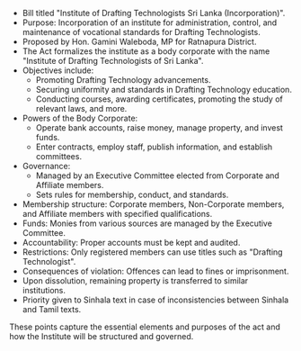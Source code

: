 - Bill titled "Institute of Drafting Technologists Sri Lanka (Incorporation)".
- Purpose: Incorporation of an institute for administration, control, and maintenance of vocational standards for Drafting Technologists.
- Proposed by Hon. Gamini Waleboda, MP for Ratnapura District.
- The Act formalizes the institute as a body corporate with the name "Institute of Drafting Technologists of Sri Lanka".
- Objectives include: 
  - Promoting Drafting Technology advancements.
  - Securing uniformity and standards in Drafting Technology education.
  - Conducting courses, awarding certificates, promoting the study of relevant laws, and more.
- Powers of the Body Corporate: 
  - Operate bank accounts, raise money, manage property, and invest funds.
  - Enter contracts, employ staff, publish information, and establish committees.
- Governance: 
  - Managed by an Executive Committee elected from Corporate and Affiliate members.
  - Sets rules for membership, conduct, and standards.
- Membership structure: Corporate members, Non-Corporate members, and Affiliate members with specified qualifications.
- Funds: Monies from various sources are managed by the Executive Committee.
- Accountability: Proper accounts must be kept and audited.
- Restrictions: Only registered members can use titles such as "Drafting Technologist".
- Consequences of violation: Offences can lead to fines or imprisonment.
- Upon dissolution, remaining property is transferred to similar institutions.
- Priority given to Sinhala text in case of inconsistencies between Sinhala and Tamil texts.

These points capture the essential elements and purposes of the act and how the Institute will be structured and governed.